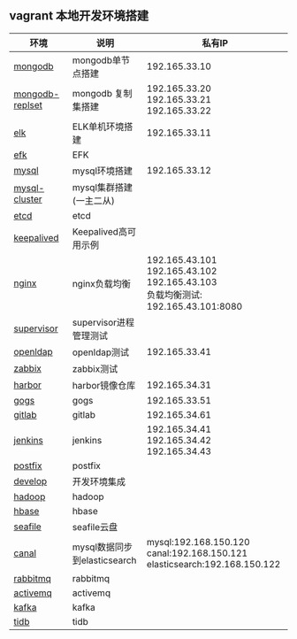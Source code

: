 ## vagrant 本地开发环境搭建

| 环境 | 说明 |私有IP|
|---|---|---|
|[mongodb](./mongodb)|mongodb单节点搭建|192.165.33.10|
|[mongodb-replset](./mongodb-replset)|mongodb 复制集搭建|192.165.33.20 <br/> 192.165.33.21<br/> 192.165.33.22|
|[elk](./elk)|ELK单机环境搭建|192.165.33.11|
|[efk](./efk)|EFK||
|[mysql](./mysql)|mysql环境搭建|192.165.33.12|
|[mysql-cluster](./mysql-cluster)|mysql集群搭建(一主二从)||
|[etcd](./etcd)|etcd||
|[keepalived](./keepalived)|Keepalived高可用示例||
|[nginx](./nginx)|nginx负载均衡|192.165.43.101<br/> 192.165.43.102<br/> 192.165.43.103<br/> 负载均衡测试: 192.165.43.101:8080|
|[supervisor](./supervisor)|supervisor进程管理测试||
|[openldap](./openldap)|openldap测试|192.165.33.41|
|[zabbix](./zabbix)|zabbix测试||
|[harbor](./harbor)|harbor镜像仓库|192.165.34.31|
|[gogs](./gogs)|gogs|192.165.33.51|
|[gitlab](./gitlab)|gitlab|192.165.34.61|
|[jenkins](./jenkins)|jenkins|192.165.34.41<br/> 192.165.34.42<br/> 192.165.34.43|
|[postfix](./postfix)|postfix||
|[develop](./develop)|开发环境集成||
|[hadoop](./hadoop)|hadoop||
|[hbase](./hbase)|hbase||
|[seafile](./seafile)|seafile云盘||
|[canal](./canal)|mysql数据同步到elasticsearch|mysql:192.168.150.120<br/> canal:192.168.150.121<br/> elasticsearch:192.168.150.122<br/>|
|[rabbitmq](./rabbitmq)|rabbitmq||
|[activemq](./activemq)|activemq||
|[kafka](./kafka)|kafka||
|[tidb](./tidb)|tidb||



